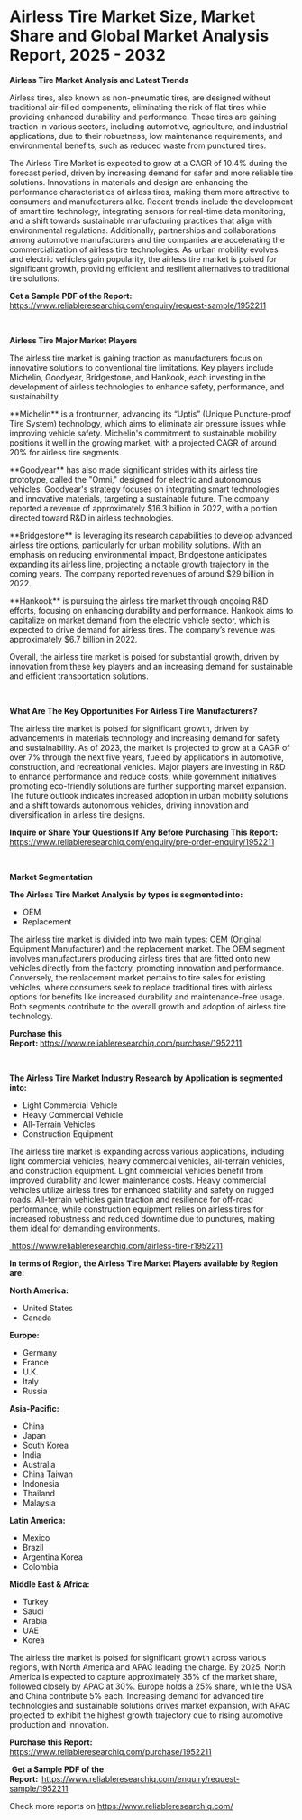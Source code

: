 <p><h1>Airless Tire Market Size, Market Share and Global Market Analysis Report, 2025 - 2032</h1></p><p><strong>Airless Tire Market Analysis and Latest Trends</strong></p>
<p><p>Airless tires, also known as non-pneumatic tires, are designed without traditional air-filled components, eliminating the risk of flat tires while providing enhanced durability and performance. These tires are gaining traction in various sectors, including automotive, agriculture, and industrial applications, due to their robustness, low maintenance requirements, and environmental benefits, such as reduced waste from punctured tires.</p><p>The Airless Tire Market is expected to grow at a CAGR of 10.4% during the forecast period, driven by increasing demand for safer and more reliable tire solutions. Innovations in materials and design are enhancing the performance characteristics of airless tires, making them more attractive to consumers and manufacturers alike. Recent trends include the development of smart tire technology, integrating sensors for real-time data monitoring, and a shift towards sustainable manufacturing practices that align with environmental regulations. Additionally, partnerships and collaborations among automotive manufacturers and tire companies are accelerating the commercialization of airless tire technologies. As urban mobility evolves and electric vehicles gain popularity, the airless tire market is poised for significant growth, providing efficient and resilient alternatives to traditional tire solutions.</p></p>
<p><strong>Get a Sample PDF of the Report:&nbsp;</strong> <a href="https://www.reliableresearchiq.com/enquiry/request-sample/1952211?utm_campaign=2285&utm_medium=2&utm_source=Github&utm_content=ia&utm_term=05032025&utm_id=airless-tire">https://www.reliableresearchiq.com/enquiry/request-sample/1952211</a></p>
<p>&nbsp;</p>
<p><strong>Airless Tire Major Market Players</strong></p>
<p><p>The airless tire market is gaining traction as manufacturers focus on innovative solutions to conventional tire limitations. Key players include Michelin, Goodyear, Bridgestone, and Hankook, each investing in the development of airless technologies to enhance safety, performance, and sustainability.</p><p>**Michelin** is a frontrunner, advancing its “Uptis” (Unique Puncture-proof Tire System) technology, which aims to eliminate air pressure issues while improving vehicle safety. Michelin's commitment to sustainable mobility positions it well in the growing market, with a projected CAGR of around 20% for airless tire segments.</p><p>**Goodyear** has also made significant strides with its airless tire prototype, called the "Omni," designed for electric and autonomous vehicles. Goodyear's strategy focuses on integrating smart technologies and innovative materials, targeting a sustainable future. The company reported a revenue of approximately $16.3 billion in 2022, with a portion directed toward R&D in airless technologies.</p><p>**Bridgestone** is leveraging its research capabilities to develop advanced airless tire options, particularly for urban mobility solutions. With an emphasis on reducing environmental impact, Bridgestone anticipates expanding its airless line, projecting a notable growth trajectory in the coming years. The company reported revenues of around $29 billion in 2022.</p><p>**Hankook** is pursuing the airless tire market through ongoing R&D efforts, focusing on enhancing durability and performance. Hankook aims to capitalize on market demand from the electric vehicle sector, which is expected to drive demand for airless tires. The company’s revenue was approximately $6.7 billion in 2022.</p><p>Overall, the airless tire market is poised for substantial growth, driven by innovation from these key players and an increasing demand for sustainable and efficient transportation solutions.</p></p>
<p>&nbsp;</p>
<p><strong>What Are The Key Opportunities For Airless Tire Manufacturers?</strong></p>
<p><p>The airless tire market is poised for significant growth, driven by advancements in materials technology and increasing demand for safety and sustainability. As of 2023, the market is projected to grow at a CAGR of over 7% through the next five years, fueled by applications in automotive, construction, and recreational vehicles. Major players are investing in R&D to enhance performance and reduce costs, while government initiatives promoting eco-friendly solutions are further supporting market expansion. The future outlook indicates increased adoption in urban mobility solutions and a shift towards autonomous vehicles, driving innovation and diversification in airless tire designs.</p></p>
<p><strong>Inquire or Share Your Questions If Any Before Purchasing This Report:</strong> <a href="https://www.reliableresearchiq.com/enquiry/pre-order-enquiry/1952211?utm_campaign=2285&utm_medium=2&utm_source=Github&utm_content=ia&utm_term=05032025&utm_id=airless-tire">https://www.reliableresearchiq.com/enquiry/pre-order-enquiry/1952211</a></p>
<p>&nbsp;</p>
<p><strong>Market Segmentation</strong></p>
<p><strong>The Airless Tire Market Analysis by types is segmented into:</strong></p>
<p><ul><li>OEM</li><li>Replacement</li></ul></p>
<p><p>The airless tire market is divided into two main types: OEM (Original Equipment Manufacturer) and the replacement market. The OEM segment involves manufacturers producing airless tires that are fitted onto new vehicles directly from the factory, promoting innovation and performance. Conversely, the replacement market pertains to tire sales for existing vehicles, where consumers seek to replace traditional tires with airless options for benefits like increased durability and maintenance-free usage. Both segments contribute to the overall growth and adoption of airless tire technology.</p></p>
<p><strong>Purchase this Report:&nbsp;</strong><a href="https://www.reliableresearchiq.com/purchase/1952211?utm_campaign=2285&utm_medium=2&utm_source=Github&utm_content=ia&utm_term=05032025&utm_id=airless-tire">https://www.reliableresearchiq.com/purchase/1952211</a></p>
<p>&nbsp;</p>
<p><strong>The Airless Tire Market Industry Research by Application is segmented into:</strong></p>
<p><ul><li>Light Commercial Vehicle</li><li>Heavy Commercial Vehicle</li><li>All-Terrain Vehicles</li><li>Construction Equipment</li></ul></p>
<p><p>The airless tire market is expanding across various applications, including light commercial vehicles, heavy commercial vehicles, all-terrain vehicles, and construction equipment. Light commercial vehicles benefit from improved durability and lower maintenance costs. Heavy commercial vehicles utilize airless tires for enhanced stability and safety on rugged roads. All-terrain vehicles gain traction and resilience for off-road performance, while construction equipment relies on airless tires for increased robustness and reduced downtime due to punctures, making them ideal for demanding environments.</p></p>
<p><a href="https://www.reliableresearchiq.com/airless-tire-r1952211?utm_campaign=2285&utm_medium=2&utm_source=Github&utm_content=ia&utm_term=05032025&utm_id=airless-tire">&nbsp;https://www.reliableresearchiq.com/airless-tire-r1952211</a></p>
<p><strong>In terms of Region, the Airless Tire Market Players available by Region are:</strong></p>
<p>
    <p> <strong> North America: </strong>
        <ul>
            <li>United States</li>
            <li>Canada</li>
        </ul>
        </p> 
    <p> <strong> Europe: </strong>
        <ul>
            <li>Germany</li>
            <li>France</li>
            <li>U.K.</li>
            <li>Italy</li>
            <li>Russia</li>
        </ul>
        </p> 
    <p> <strong> Asia-Pacific: </strong>
        <ul>
            <li>China</li>
            <li>Japan</li>
            <li>South Korea</li>
            <li>India</li>
            <li>Australia</li>
            <li>China Taiwan</li>
            <li>Indonesia</li>
            <li>Thailand</li>
            <li>Malaysia</li>
        </ul>
        </p> 
    <p> <strong> Latin America: </strong>
        <ul>
            <li>Mexico</li>
            <li>Brazil</li>
            <li>Argentina Korea</li>
            <li>Colombia</li>
        </ul>
        </p> 
    <p> <strong> Middle East & Africa: </strong>
        <ul>
            <li>Turkey</li>
            <li>Saudi</li>
            <li>Arabia</li>
            <li>UAE</li>
            <li>Korea</li>
        </ul>
    </p>
    </p>
<p><p>The airless tire market is poised for significant growth across various regions, with North America and APAC leading the charge. By 2025, North America is expected to capture approximately 35% of the market share, followed closely by APAC at 30%. Europe holds a 25% share, while the USA and China contribute 5% each. Increasing demand for advanced tire technologies and sustainable solutions drives market expansion, with APAC projected to exhibit the highest growth trajectory due to rising automotive production and innovation.</p></p>
<p><strong>Purchase this Report: </strong><a href="https://www.reliableresearchiq.com/purchase/1952211?utm_campaign=2285&utm_medium=2&utm_source=Github&utm_content=ia&utm_term=05032025&utm_id=airless-tire">https://www.reliableresearchiq.com/purchase/1952211</a></p>
<p>&nbsp;<strong>Get a Sample PDF of the Report:&nbsp;&nbsp;</strong><a href="https://www.reliableresearchiq.com/enquiry/request-sample/1952211?utm_campaign=2285&utm_medium=2&utm_source=Github&utm_content=ia&utm_term=05032025&utm_id=airless-tire">https://www.reliableresearchiq.com/enquiry/request-sample/1952211</a></p>
<p><strong></strong></p>
<p>Check more reports on <a href="https://www.reliableresearchiq.com/?utm_campaign=2285&utm_medium=2&utm_source=Github&utm_content=ia&utm_term=05032025&utm_id=airless-tire">https://www.reliableresearchiq.com/</a></p>